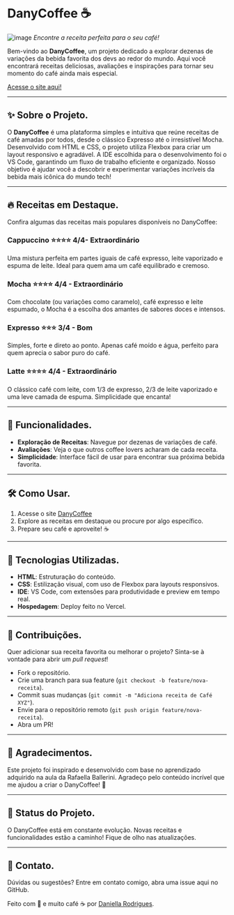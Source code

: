 # DanyCoffee ☕
![image](https://github.com/user-attachments/assets/be9946bb-c71c-47af-b654-23320bb0c7de)
*Encontre a receita perfeita para o seu café!*

Bem-vindo ao **DanyCoffee**, um projeto dedicado a explorar dezenas de variações da bebida favorita dos devs ao redor do mundo. Aqui você encontrará receitas deliciosas, avaliações e inspirações para tornar seu momento do café ainda mais especial.

[Acesse o site aqui!](https://danycoffee.vercel.app/index.html)
___
## ✨ Sobre o Projeto.
O **DanyCoffee** é uma plataforma simples e intuitiva que reúne receitas de café amadas por todos, desde o clássico Expresso até o irresistível Mocha. Desenvolvido com HTML e CSS, o projeto utiliza Flexbox para criar um layout responsivo e agradável. A IDE escolhida para o desenvolvimento foi o VS Code, garantindo um fluxo de trabalho eficiente e organizado. Nosso objetivo é ajudar você a descobrir e experimentar variações incríveis da bebida mais icônica do mundo tech!
___
## 🔥 Receitas em Destaque.
Confira algumas das receitas mais populares disponíveis no DanyCoffee:
### Cappuccino ⭐⭐⭐⭐ 4/4- Extraordinário<br>
Uma mistura perfeita em partes iguais de café expresso, leite vaporizado e espuma de leite. Ideal para quem ama um café equilibrado e cremoso.
### Mocha ⭐⭐⭐⭐ 4/4 - Extraordinário<br>

Com chocolate (ou variações como caramelo), café expresso e leite espumado, o Mocha é a escolha dos amantes de sabores doces e intensos.

### Expresso ⭐⭐⭐ 3/4 - Bom<br>

Simples, forte e direto ao ponto. Apenas café moído e água, perfeito para quem aprecia o sabor puro do café.

### Latte ⭐⭐⭐⭐ 4/4 - Extraordinário<br>

O clássico café com leite, com 1/3 de expresso, 2/3 de leite vaporizado e uma leve camada de espuma. Simplicidade que encanta!
___
## 🚀 Funcionalidades.
- **Exploração de Receitas**: Navegue por dezenas de variações de café.<br>
- **Avaliações**: Veja o que outros coffee lovers acharam de cada receita.<br>
- **Simplicidade**: Interface fácil de usar para encontrar sua próxima bebida favorita.
___
## 🛠️ Como Usar.
1. Acesse o site [DanyCoffee](https://danycoffee.vercel.app/index.html)<br>
2. Explore as receitas em destaque ou procure por algo específico.<br>
3. Prepare seu café e aproveite! ☕
___
## 🧰 Tecnologias Utilizadas.
- **HTML**: Estruturação do conteúdo.<br>
- **CSS**: Estilização visual, com uso de Flexbox para layouts responsivos.<br>
- **IDE**: VS Code, com extensões para produtividade e preview em tempo real.<br>
- **Hospedagem**: Deploy feito no Vercel.<br>
___
## 📌 Contribuições.
Quer adicionar sua receita favorita ou melhorar o projeto? Sinta-se à vontade para abrir um *pull request*!
- Fork o repositório.
- Crie uma branch para sua feature (`git checkout -b feature/nova-receita`).
- Commit suas mudanças (`git commit -m "Adiciona receita de Café XYZ"`).
- Envie para o repositório remoto (`git push origin feature/nova-receita`).
- Abra um PR!
___
## 🙌 Agradecimentos.
Este projeto foi inspirado e desenvolvido com base no aprendizado adquirido na aula da Rafaella Ballerini. Agradeço pelo conteúdo incrível que me ajudou a criar o DanyCoffee! 🎉
___
## 📅 Status do Projeto.
O DanyCoffee está em constante evolução. Novas receitas e funcionalidades estão a caminho! Fique de olho nas atualizações.
___
## 📧 Contato.
Dúvidas ou sugestões? Entre em contato comigo, abra uma issue aqui no GitHub.


Feito com 💜 e muito café ☕ por [Daniella Rodrigues](https://portfolio-daniella.vercel.app/).
